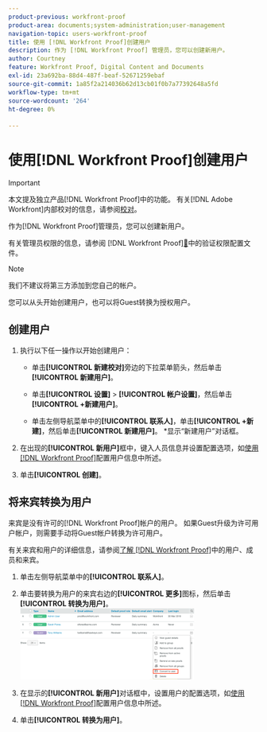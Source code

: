 ```yaml
---
product-previous: workfront-proof
product-area: documents;system-administration;user-management
navigation-topic: users-workfront-proof
title: 使用 [!DNL Workfront Proof]创建用户
description: 作为 [!DNL Workfront Proof] 管理员，您可以创建新用户。
author: Courtney
feature: Workfront Proof, Digital Content and Documents
exl-id: 23a692ba-88d4-487f-beaf-52671259ebaf
source-git-commit: 1a85f2a214036b62d13cb01f0b7a77392648a5fd
workflow-type: tm+mt
source-wordcount: '264'
ht-degree: 0%

---
```


# 使用[!DNL Workfront Proof]创建用户

>[!IMPORTANT]
>
>本文提及独立产品[!DNL Workfront Proof]中的功能。 有关[!DNL Adobe Workfront]内部校对的信息，请参阅[校对](../../../review-and-approve-work/proofing/proofing.md)。

作为[!DNL Workfront Proof]管理员，您可以创建新用户。

有关管理员权限的信息，请参阅 [!DNL Workfront Proof][&#128279;](../../../workfront-proof/wp-acct-admin/account-settings/proof-perm-profiles-in-wp.md)中的验证权限配置文件。

>[!NOTE]
>
>我们不建议将第三方添加到您自己的帐户。

您可以从头开始创建用户，也可以将Guest转换为授权用户。

## 创建用户

1. 执行以下任一操作以开始创建用户：

   * 单击&#x200B;**[!UICONTROL 新建校对]**&#x200B;旁边的下拉菜单箭头，然后单击&#x200B;**[!UICONTROL 新建用户]**。

   * 单击&#x200B;**[!UICONTROL 设置]** > **[!UICONTROL 帐户设置]**，然后单击&#x200B;**[!UICONTROL +新建用户]**。

   * 单击左侧导航菜单中的&#x200B;**[!UICONTROL 联系人]**，单击&#x200B;**[!UICONTROL +新建]**，然后单击&#x200B;**[!UICONTROL 新建用户]**。
*显示“新建用户”对话框。

1. 在出现的&#x200B;**[!UICONTROL 新用户]**&#x200B;框中，键入人员信息并设置配置选项，如[使用 [!DNL Workfront Proof]](../../../workfront-proof/wp-mnguserscontacts/users/configure-user-info.md)配置用户信息中所述。

1. 单击&#x200B;**[!UICONTROL 创建]**。

## 将来宾转换为用户

来宾是没有许可的[!DNL Workfront Proof]帐户的用户。 如果Guest升级为许可用户帐户，则需要手动将Guest帐户转换为许可用户。

有关来宾和用户的详细信息，请参阅[了解 [!DNL Workfront Proof]](../../../workfront-proof/wp-mnguserscontacts/contacts/use-members-guests.md)中的用户、成员和来宾。

1. 单击左侧导航菜单中的&#x200B;**[!UICONTROL 联系人]**。
1. 单击要转换为用户的来宾右边的&#x200B;**[!UICONTROL 更多]**&#x200B;图标，然后单击&#x200B;**[!UICONTROL 转换为用户]**。
   ![Screenshot_2018-03-30_14-08-35.png](assets/screenshot-2018-03-30-14-08-35-350x143.png)

1. 在显示的&#x200B;**[!UICONTROL 新用户]**&#x200B;对话框中，设置用户的配置选项，如[使用 [!DNL Workfront Proof]](../../../workfront-proof/wp-mnguserscontacts/users/configure-user-info.md)配置用户信息中所述。

1. 单击&#x200B;**[!UICONTROL 转换为用户]**。

